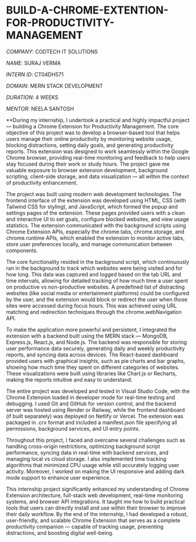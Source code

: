 # BUILD-A-CHROME-EXTENTION-FOR-PRODUCTIVITY-MANAGEMENT

*COMPANY*: CODTECH IT SOLUTIONS

*NAME*: SURAJ VERMA

*INTERN ID*: CT04DH571

*DOMAIN*: MERN STACK DEVELOPMENT

*DURATION*: 4 WEEKS

*MENTOR*: NEELA SANTOSH

**During my internship, I undertook a practical and highly impactful project — building a Chrome Extension for Productivity Management. The core objective of this project was to develop a browser-based tool that helps users manage their online productivity by monitoring website usage, blocking distractions, setting daily goals, and generating productivity reports. This extension was designed to work seamlessly within the Google Chrome browser, providing real-time monitoring and feedback to help users stay focused during their work or study hours. The project gave me valuable exposure to browser extension development, background scripting, client-side storage, and data visualization — all within the context of productivity enhancement.

The project was built using modern web development technologies. The frontend interface of the extension was developed using HTML, CSS (with Tailwind CSS for styling), and JavaScript, which formed the popup and settings pages of the extension. These pages provided users with a clean and interactive UI to set goals, configure blocked websites, and view usage statistics. The extension communicated with the background scripts using Chrome Extension APIs, especially the chrome.tabs, chrome.storage, and chrome.runtime APIs, which enabled the extension to monitor active tabs, store user preferences locally, and manage communication between components.

The core functionality resided in the background script, which continuously ran in the background to track which websites were being visited and for how long. This data was captured and logged based on the tab URL and time intervals, allowing for detailed tracking of how much time a user spent on productive vs non-productive websites. A predefined list of distracting websites (like social media or entertainment platforms) could be configured by the user, and the extension would block or redirect the user when those sites were accessed during focus hours. This was achieved using URL matching and redirection techniques through the chrome.webNavigation API.

To make the application more powerful and persistent, I integrated the extension with a backend built using the MERN stack — MongoDB, Express.js, React.js, and Node.js. The backend was responsible for storing user performance data securely, generating daily and weekly productivity reports, and syncing data across devices. The React-based dashboard provided users with graphical insights, such as pie charts and bar graphs, showing how much time they spent on different categories of websites. These visualizations were built using libraries like Chart.js or Recharts, making the reports intuitive and easy to understand.

The entire project was developed and tested in Visual Studio Code, with the Chrome Extension loaded in developer mode for real-time testing and debugging. I used Git and GitHub for version control, and the backend server was hosted using Render or Railway, while the frontend dashboard (if built separately) was deployed on Netlify or Vercel. The extension was packaged in .crx format and included a manifest.json file specifying all permissions, background services, and UI entry points.

Throughout this project, I faced and overcame several challenges such as handling cross-origin restrictions, optimizing background script performance, syncing data in real-time with backend services, and managing local vs cloud storage. I also implemented time tracking algorithms that minimized CPU usage while still accurately logging user activity. Moreover, I worked on making the UI responsive and adding dark mode support to enhance user experience.

This internship project significantly enhanced my understanding of Chrome Extension architecture, full-stack web development, real-time monitoring systems, and browser API integrations. It taught me how to build practical tools that users can directly install and use within their browser to improve their daily workflow. By the end of the internship, I had developed a robust, user-friendly, and scalable Chrome Extension that serves as a complete productivity companion — capable of tracking usage, preventing distractions, and boosting digital well-being.
